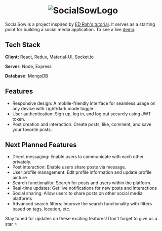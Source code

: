# <div align='center'>![SocialSowLogo](https://github.com/henilGondalia/socialsow/assets/34880491/a0ea800f-a05b-4ab7-a69c-afd55f260ec0)</div>


SocialSow is a project inspired by [ED Roh's tutorial](https://youtu.be/K8YELRmUb5o). It serves as a starting point for building a social media application. To see a live [demo](https://socialsow.netlify.app/). 

## Tech Stack

**Client:** React, Redux, Material-UI, Socket.io

**Server:** Node, Express

**Database:** MongoDB

## Features

- Responsive design: A mobile-friendly interface for seamless usage on any device with Light/dark mode toggle
- User authentication: Sign up, log in, and log out securely using JWT token.
- Post creation and interaction: Create posts, like, comment, and save your favorite posts.

## Next Planned Features

- Direct messaging: Enable users to communicate with each other privately.
- Post interaction: Enable users share posts via message.
- User profile management: Edit profile information and update profile picture
- Search functionality: Search for posts and users within the platform.
- Real-time updates: Get live notifications for new posts and interactions
- Social sharing: Allow users to share posts on other social media platforms
- Advanced search filters: Improve the search functionality with filters based on tags, location, etc.

Stay tuned for updates on these exciting features! Don't forget to give us a star ⭐️
